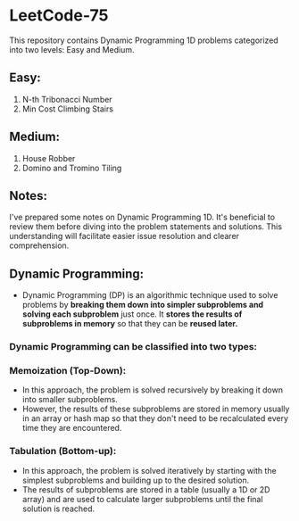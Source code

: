 # LeetCode-75

This repository contains Dynamic Programming 1D problems categorized into two levels: Easy and Medium.

## Easy: 
1. N-th Tribonacci Number
2. Min Cost Climbing Stairs

## Medium: 
1. House Robber
2. Domino and Tromino Tiling

## Notes:

I've prepared some notes on Dynamic Programming 1D. It's beneficial to review them before diving into the problem statements and solutions. This understanding will facilitate easier issue resolution and clearer comprehension.

## Dynamic Programming:
- Dynamic Programming (DP) is an algorithmic technique used to solve problems by **breaking them down into simpler subproblems and solving each subproblem** just once. It **stores the results of subproblems in memory** so that they can be **reused later.**

### Dynamic Programming can be classified into two types:

### Memoization (Top-Down):

- In this approach, the problem is solved recursively by breaking it down into smaller subproblems.
- However, the results of these subproblems are stored in memory usually in an array or hash map so that they don't need to be recalculated every time they are encountered.

### Tabulation (Bottom-up):

- In this approach, the problem is solved iteratively by starting with the simplest subproblems and building up to the desired solution.
- The results of subproblems are stored in a table (usually a 1D or 2D array) and are used to calculate larger subproblems until the final solution is reached.